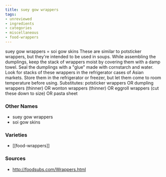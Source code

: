 ```yaml
---
title: suey gow wrappers
tags:
- unreviewed
- ingredients
- categories
- miscellaneous
- food-wrappers
---
```

suey gow wrappers = soi gow skins These are similar to potsticker wrappers, but they're intended to be used in soups. While assembling the dumplings, keep the stack of wrappers moist by covering them with a damp towel. Seal the dumplings with a "glue" made with cornstarch and water. Look for stacks of these wrappers in the refrigerator cases of Asian markets. Store them in the refrigerator or freezer, but let them come to room temperature before using. Substitutes: potsticker wrappers OR dumpling wrappers (thinner) OR wonton wrappers (thinner) OR eggroll wrappers (cut these down to size) OR pasta sheet

### Other Names

* suey gow wrappers
* soi gow skins

### Varieties

* [[food-wrappers]]

### Sources
* http://foodsubs.com/Wrappers.html
